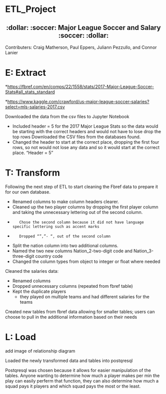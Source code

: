 # ETL_Project

<h2 align="center">:dollar: :soccer: Major League Soccer and Salary :soccer: :dollar:</h2>

Contributers: Craig Matherson, Paul Eppers, Juliann Pezzullo, and Connor Lanier

# E: Extract 
*https://fbref.com/en/comps/22/1558/stats/2017-Major-League-Soccer-Stats#all_stats_standard

*https://www.kaggle.com/crawford/us-major-league-soccer-salaries?select=mls-salaries-2017.csv

Downloaded the data from the csv files to Jupyter Notebook
*    Included header = 5 for the 2017 Major League Stats so the data would be starting with the correct headers and would not have to lose drop the top rows
Downloaded the CSV files from the databases found.
*    Changed the header to start at the correct place, dropping the first four rows, so not would not lose any data and so it would start at the correct place.
     “Header = 5”


# T: Transform
Following the next step of ETL to start cleaning the Fbref data to prepare it for our own database.
*    Renamed columns to make column headers clearer.
*    Cleaned up the two player columns by dropping the first player column and taking the unnecessary lettering out of the second column.
-        Chose the second column because it did not have language specific lettering such as accent marks
-        Dropped “”,”- “, out of the second column
*    Split the nation column into two additional columns. 
*    Named the two new columns Nation_2-two-digit code and Nation_3-three-digit country code
*    Changed the column types from object to integer or float where needed

Cleaned the salaries data:
-    Renamed columns
-    Dropped unnecessary columns (repeated from fbref table)
-    Kept the duplicate players
        - they played on multiple teams and had different salaries for the teams
    
Created new tables from fbref data allowing for smaller tables; users can choose to pull in the additional information based on their needs 
    


# L: Load
add image of relationship diagram

Loaded the newly transformed data and tables into postqresql 

Postqresql was chosen because it allows for easier manipulation of the tables.  Anyone wanting to determine how much a player makes per min the play can easily perferm that function, they can also determine how much a squad pays it players and which squad pays the most or the least. 

